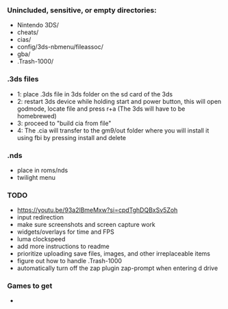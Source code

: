 ### Unincluded, sensitive, or empty directories:
- Nintendo 3DS/
- cheats/
- cias/
- config/3ds-nbmenu/fileassoc/
- gba/
- .Trash-1000/




### .3ds files
- 1: place .3ds file in 3ds folder on the sd card of the 3ds
- 2: restart 3ds device while holding start and power button, this will open godmode, locate file and press r+a (The 3ds will have to be homebrewed)
- 3: proceed to "build cia from file"
- 4: The .cia will transfer to the gm9/out folder where you will install it using fbi by pressing install and delete


### .nds
- place in roms/nds
- twilight menu

### TODO
- https://youtu.be/93a2lBmeMxw?si=cpdTghDQBxSv5Zoh
- input redirection
- make sure screenshots and screen capture work
- widgets/overlays for time and FPS
- luma clockspeed
- add more instructions to readme
- prioritize uploading save files, images, and other irreplaceable items
- figure out how to handle .Trash-1000
- automatically turn off the zap plugin zap-prompt when entering d drive


### Games to get
-

